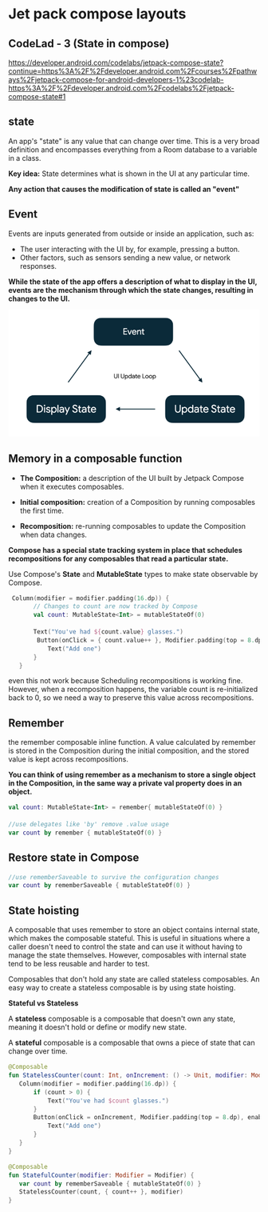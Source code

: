 # Jet pack compose layouts
## CodeLad - 3 (State in compose)
https://developer.android.com/codelabs/jetpack-compose-state?continue=https%3A%2F%2Fdeveloper.android.com%2Fcourses%2Fpathways%2Fjetpack-compose-for-android-developers-1%23codelab-https%3A%2F%2Fdeveloper.android.com%2Fcodelabs%2Fjetpack-compose-state#1

## state 
An app's "state" is any value that can change over time. This is a very broad definition and encompasses everything from a Room database to a variable in a class.

**Key idea:** State determines what is shown in the UI at any particular time.

**Any action that causes the modification of state is called an "event"**

## Event
Events are inputs generated from outside or inside an application, such as:

- The user interacting with the UI by, for example, pressing a button.
- Other factors, such as sensors sending a new value, or network responses.

**While the state of the app offers a description of what to display in the UI, 
events are the mechanism through which the state changes, resulting in changes to the UI.**

![img.png](img.png)

## Memory in a composable function

- **The Composition:** a description of the UI built by Jetpack Compose when it executes composables.

- **Initial composition:** creation of a Composition by running composables the first time.

- **Recomposition:** re-running composables to update the Composition when data changes.

**Compose has a special state tracking system in place that schedules recompositions for any composables that read a particular state.**

Use Compose's **State** and **MutableState** types to make state observable by Compose.

```kotlin
 Column(modifier = modifier.padding(16.dp)) {
       // Changes to count are now tracked by Compose
       val count: MutableState<Int> = mutableStateOf(0)

       Text("You've had ${count.value} glasses.")
        Button(onClick = { count.value++ }, Modifier.padding(top = 8.dp)) {
           Text("Add one")
       }
   }
```

even this not work because
Scheduling recompositions is working fine. However, when a recomposition happens, the variable count is re-initialized back to 0, so we need a way to preserve this value across recompositions.

## Remember

the remember composable inline function. A value calculated by remember is stored in the Composition during the initial composition, and the stored value is kept across recompositions.

**You can think of using remember as a mechanism to store a single object in the Composition, in the same way a private val property does in an object.**

```kotlin
val count: MutableState<Int> = remember{ mutableStateOf(0) }

//use delegates like 'by' remove .value usage
var count by remember { mutableStateOf(0) }
```

## Restore state in Compose

```kotlin 
//use rememberSaveable to survive the configuration changes
var count by rememberSaveable { mutableStateOf(0) }
```

## State hoisting
A composable that uses remember to store an object contains internal state, which makes the composable stateful. This is useful in situations where a caller doesn't need to control the state and can use it without having to manage the state themselves. However, composables with internal state tend to be less reusable and harder to test.

Composables that don't hold any state are called stateless composables. An easy way to create a stateless composable is by using state hoisting.

**Stateful vs Stateless**

A **stateless** composable is a composable that doesn't own any state, meaning it doesn't hold or define or modify new state.

A **stateful** composable is a composable that owns a piece of state that can change over time.

```kotlin
@Composable
fun StatelessCounter(count: Int, onIncrement: () -> Unit, modifier: Modifier = Modifier) {
   Column(modifier = modifier.padding(16.dp)) {
       if (count > 0) {
           Text("You've had $count glasses.")
       }
       Button(onClick = onIncrement, Modifier.padding(top = 8.dp), enabled = count < 10) {
           Text("Add one")
       }
   }
}
```

```kotlin
@Composable
fun StatefulCounter(modifier: Modifier = Modifier) {
   var count by rememberSaveable { mutableStateOf(0) }
   StatelessCounter(count, { count++ }, modifier)
}
```

